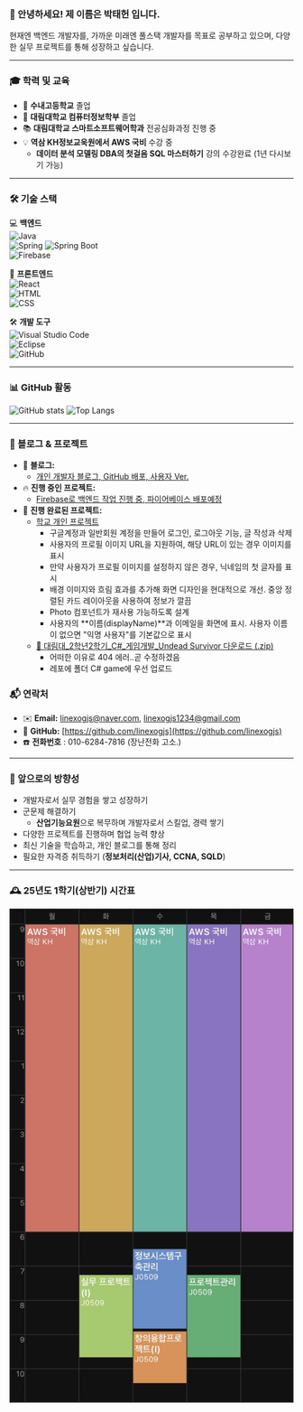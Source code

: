 ### 👋 안녕하세요! 제 이름은 박태헌 입니다.
현재엔 백엔드 개발자를, 가까운 미래엔 풀스택 개발자를 목표로 공부하고 있으며, 다양한 실무 프로젝트를 통해 성장하고 싶습니다. 

---

### 🎓 학력 및 교육  
- 🎒 **수내고등학교** 졸업
- 🏫 **대림대학교 컴퓨터정보학부** 졸업  
- 📚 **대림대학교 스마트소프트웨어학과** 전공심화과정 진행 중  
- 💡 **역삼 KH정보교욱원에서 AWS 국비** 수강 중 
    - **데이터 분석 모델링 DBA의 첫걸음 SQL 마스터하기** 강의 수강완료 (1년 다시보기 가능)
    
---

### 🛠️ 기술 스택  
💻 **백엔드**  
![Java](https://img.shields.io/badge/Java-007396?style=flat-square&logo=java&logoColor=white)  
![Spring](https://img.shields.io/badge/Spring-6DB33F?style=flat-square&logo=spring&logoColor=white)
![Spring Boot](https://img.shields.io/badge/Spring_Boot-6DB33F?style=flat-square&logo=spring-boot&logoColor=white)  
![Firebase](https://img.shields.io/badge/Firebase-FFCA28?style=flat-square&logo=firebase&logoColor=white)  

🎨 **프론트엔드**  
![React](https://img.shields.io/badge/React-61DAFB?style=flat-square&logo=react&logoColor=black)  
![HTML](https://img.shields.io/badge/HTML5-E34F26?style=flat-square&logo=html5&logoColor=white)  
![CSS](https://img.shields.io/badge/CSS3-1572B6?style=flat-square&logo=css3&logoColor=white)  

🛠 **개발 도구**  
![Visual Studio Code](https://img.shields.io/badge/VS_Code-007ACC?style=flat-square&logo=visual-studio-code&logoColor=white)  
![Eclipse](https://img.shields.io/badge/Eclipse-2C2255?style=flat-square&logo=eclipse&logoColor=white)  
![GitHub](https://img.shields.io/badge/GitHub-181717?style=flat-square&logo=github&logoColor=white)  

---

### 📊 GitHub 활동  
![GitHub stats](https://github-readme-stats.vercel.app/api?username=linexogjs&show_icons=true&theme=tokyonight)
![Top Langs](https://github-readme-stats.vercel.app/api/top-langs/?username=linexogjs&layout=compact&theme=tokyonight)

---

### 📖 블로그 & 프로젝트  
- 📝 **블로그:** 
    - [개인 개발자 블로그, GitHub 배포, 사용자 Ver.](https://linexogjs.github.io/)  
- 🔥 **진행 중인 프로젝트:** 
    - [Firebase로 백엔드 작업 진행 중, 파이어베이스 배포예정](https://linexogjs.github.io/)  
- 🚀 **진행 완료된 프로젝트:** 
    - [학교 개인 프로젝트](https://daelimx-e1100.web.app/profile/)  
        - 구글계정과 일반회원 계정을 만들어 로그인, 로그아웃 기능, 글 작성과 삭제
        - 사용자의 프로필 이미지 URL을 지원하여, 해당 URL이 있는 경우 이미지를 표시
        - 만약 사용자가 프로필 이미지를 설정하지 않은 경우, 닉네임의 첫 글자를 표시
        - 배경 이미지와 흐림 효과를 추가해 화면 디자인을 현대적으로 개선. 중앙 정렬된 카드 레이아웃을 사용하여 정보가 깔끔
        - Photo 컴포넌트가 재사용 가능하도록 설계 
        - 사용자의 **이름(displayName)**과 이메일을 화면에 표시. 사용자 이름이 없으면 "익명 사용자"를 기본값으로 표시
    - [🧟 대림대_2학년2학기_C#_게임개발_Undead Survivor 다운로드 (.zip)](https://github.com/linexogjs/dev-blog/raw/main/C%23_game/Undead%20Survivor.zip)
        - 어떠한 이유로 404 에러..곧 수정하겠음
        - 레포에 폴더 C# game에 우선 업로드

### 📬 연락처  
- ✉️ **Email:** linexogjs@naver.com, linexogjs1234@gmail.com  
- 💼 **GitHub:** [https://github.com/linexogjs](https://github.com/linexogjs)  
- ☎️ **전화번호** : 010-6284-7816 (장난전화 고소.)

---


### 🧑 앞으로의 방향성  
- 개발자로서 실무 경험을 쌓고 성장하기  
- 군문제 해결하기 
    - **산업기능요원**으로 복무하며 개발자로서 스킬업, 경력 쌓기  
- 다양한 프로젝트를 진행하며 협업 능력 향상  
- 최신 기술을 학습하고, 개인 블로그를 통해 정리
- 필요한 자격증 취득하기 (**정보처리(산업)기사, CCNA, SQLD**)


---


### 🕰️ 25년도 1학기(상반기) 시간표
![시간표](/images/timetable.jpg)